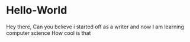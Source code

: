 # Hello-World
Hey there,
Can you believe i started off as a writer and now
I am learning computer science
How cool is that
